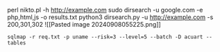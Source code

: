 perl nikto.pl -h http://example.com
sudo dirsearch -u google.com -e php,html,js -o results.txt
python3 dirsearch.py -u http://example.com -s 200,301,302
![[Pasted image 20240908055225.png]]
```
sqlmap -r req.txt -p uname --risk=3 --level=5 --batch -D acuart --tables
```
